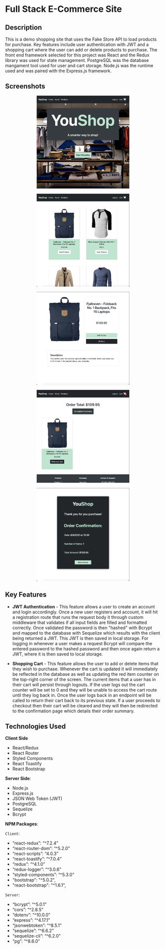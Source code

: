 # Full Stack E-Commerce Site

## Description

This is a demo shopping site that uses the Fake Store API to load products for purchase. Key features include user authentication with JWT and a shopping cart where the user can add or delete products to purchase. The front end framework selected for this project was React and the Redux library was used for state management. PostgreSQL was the database mangament tool used for user and cart storage. Node.js was the runtime used and was paired with the Express.js framework.

## Screenshots

<p align='center'>
  <img src='client/src/assets/screenshots/HomePage.png' height='300' width='300'/>
</p>
<p align='center'>
  <img src='client/src/assets/screenshots/ProductsPage.png' height='300' width='300'/>
</p>
<p align='center'>
  <img src='client/src/assets/screenshots/ProductDetails.png' height='300' width='300'/>
</p>
<p align='center'>
  <img src='client/src/assets/screenshots/Cart.png' height='300' width='300'/>
</p>
<p align='center'>
  <img src='client/src/assets/screenshots/ConfirmationPage.png' height='300' width='300'/>
</p>

## Key Features

- **JWT Authentication** - This feature allows a user to create an account and login accordingly. Once a new user registers and account, it will hit a registration route that runs the request body it through custom middleware that validates if all input fields are filled and formatted correctly. Once validated the password is then "hashed" with Bcrypt and mapped to the database with Sequelize which results with the client being returned a JWT. This JWT is then saved in local storage. For logging in whenever a user makes a request Bcrypt will compare the entered password to the hashed password and then once again return a JWT, where it is then saved to local storage.

- **Shopping Cart** - This feature allows the user to add or delete items that they wish to purchase. Whenever the cart is updated it will immediately be reflected in the database as well as updating the red item counter on the top-right corner of the screen. The current items that a user has in their cart will persist through logouts. If the user logs out the cart counter will be set to 0 and they will be unable to access the cart route until they log back in. Once the user logs back in an endpoint will be called to return their cart back to its previous state. If a user proceeds to checkout then their cart will be cleared and they will then be redirected to the confirmation page which details their order summary.

## Technologies Used

**Client Side**

- React/Redux
- React Router
- Styled Components
- React Toastify
- React Bootstrap

**Server Side**:

- Node.js
- Express.js
- JSON Web Token (JWT)
- PostgreSQL
- Sequelize
- Bcrypt

**NPM Packages**:

`Client`:

- “react-redux”: “^7.2.4”
- “react-router-dom”: “^5.2.0”
- “react-scripts”: “4.0.3”
- “react-toastify”: “^7.0.4”
- “redux”: “^4.1.0”
- “redux-logger”: “^3.0.6”
- “styled-components”: “^5.3.0”
- "bootstrap": "^5.0.2",
- "react-bootstrap": "^1.6.1",

`Server`:

- “bcrypt”: “^5.0.1”
- “cors”: “^2.8.5”
- “dotenv”: “^10.0.0”
- “express”: “^4.17.1”
- “jsonwebtoken”: “^8.5.1”
- “sequelize”: “^6.6.2”
- “sequelize-cli”: “^6.2.0”
- “pg”: “^8.6.0”
